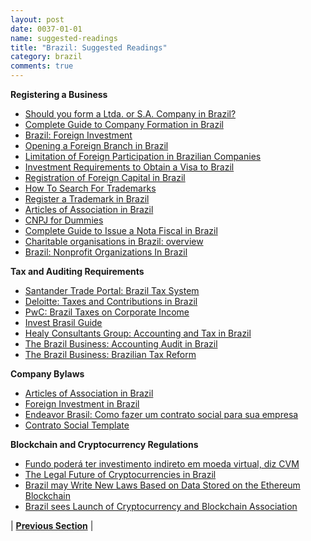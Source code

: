 ```yaml
---
layout: post
date: 0037-01-01
name: suggested-readings
title: "Brazil: Suggested Readings"
category: brazil
comments: true
---
```


**Registering a Business** 
- [Should you form a Ltda. or S.A. Company in Brazil?](http://thebrazilbusiness.com/article/should-you-form-a-ltda-or-s-a-company-in-brazil)
- [Complete Guide to Company Formation in Brazil](http://thebrazilbusiness.com/article/complete-guide-to-company-formation-in-brazil)
- [Brazil: Foreign Investment](https://en.portal.santandertrade.com/establish-overseas/brazil/foreign-investment)
- [Opening a Foreign Branch in Brazil](http://thebrazilbusiness.com/article/opening-a-foreign-branch-in-brazil)
- [Limitation of Foreign Participation in Brazilian Companies](http://thebrazilbusiness.com/article/limitation-of-foreign-participation-in-brazilian-companies)
- [Investment Requirements to Obtain a Visa to Brazil](http://thebrazilbusiness.com/article/investment-requirements-to-obtain-visa-to-brazil)
- [Registration of Foreign Capital in Brazil](http://thebrazilbusiness.com/article/registration-of-foreign-capital)
- [How To Search For Trademarks](http://thebrazilbusiness.com/article/how-to-search-for-trademarks)
- [Register a Trademark in Brazil](http://thebrazilbusiness.com/article/register-a-trademark-in-brazil)
- [Articles of Association in Brazil](http://thebrazilbusiness.com/article/articles-of-association-in-brazil)
- [CNPJ for Dummies](http://thebrazilbusiness.com/article/cnpj-for-dummies)
- [Complete Guide to Issue a Nota Fiscal in Brazil](http://thebrazilbusiness.com/article/complete-guide-to-issue-nota-fiscal-in-brazil)
- [Charitable organisations in Brazil: overview](https://uk.practicallaw.thomsonreuters.com/2-633-0890?transitionType=Default&contextData=(sc.Default)&firstPage=true&comp=pluk&bhcp=1)
- [Brazil: Nonprofit Organizations In Brazil](http://www.mondaq.com/brazil/x/413418/Corporate+Commercial+Law/Brazil+Nonprofit+Organizations+In+Brazil)

**Tax and Auditing Requirements**
- [Santander Trade Portal: Brazil Tax System](https://en.portal.santandertrade.com/establish-overseas/brazil/tax-system)
- [Deloitte: Taxes and Contributions in Brazil](https://www2.deloitte.com/br/en/pages/doing-business-brazil/articles/corporate-taxation.html)
- [PwC: Brazil Taxes on Corporate Income](http://taxsummaries.pwc.com/ID/Brazil-Corporate-Taxes-on-corporate-income)
- [Invest Brasil Guide](http://www.investexportbrasil.gov.br/guides-0?l=en)
- [Healy Consultants Group: Accounting and Tax in Brazil](https://www.healyconsultants.com/brazil-company-registration/accounting-legal/) 
- [The Brazil Business: Accounting Audit in Brazil](http://thebrazilbusiness.com/article/accounting-audit-in-brazil) 
- [The Brazil Business: Brazilian Tax Reform](http://thebrazilbusiness.com/article/brazilian-tax-reform)

**Company Bylaws**
- [Articles of Association in Brazil](http://thebrazilbusiness.com/article/articles-of-association-in-brazil)
- [Foreign Investment in Brazil](https://www.plmj.com/xms/files/newsletters/Foreign_Investment_in_Brazil.pdf) 
- [Endeavor Brasil: Como fazer um contrato social para sua empresa](https://endeavor.org.br/leis-e-impostos/como-fazer-contrato-social/)
- [Contrato Social Template](https://www.wonder.legal/br/modele/contrato-social-sociedade-limitada)

**Blockchain and Cryptocurrency Regulations**
- [Fundo poderá ter investimento indireto em moeda virtual, diz CVM](https://www1.folha.uol.com.br/mercado/2018/04/cvm-deve-publicar-em-maio-parecer-sobre-como-gestor-de-fundo-deve-analisar-criptoativo.shtml)
- [The Legal Future of Cryptocurrencies in Brazil](https://www.coindesk.com/legal-future-cryptocurrencies-brazil/) 
- [Brazil may Write New Laws Based on Data Stored on the Ethereum Blockchain ](https://qz.com/1163660/brazil-may-write-new-laws-based-on-data-stored-on-the-ethereum-blockchain/)
- [Brazil sees Launch of Cryptocurrency and Blockchain Association](https://www.zdnet.com/article/brazil-sees-launch-of-cryptocurrency-and-blockchain-association/)


| **[Previous Section]( https://neo-project.github.io/global-blockchain-compliance-hub//brazil/brazil-nullify-smart-contracts.html)** |
